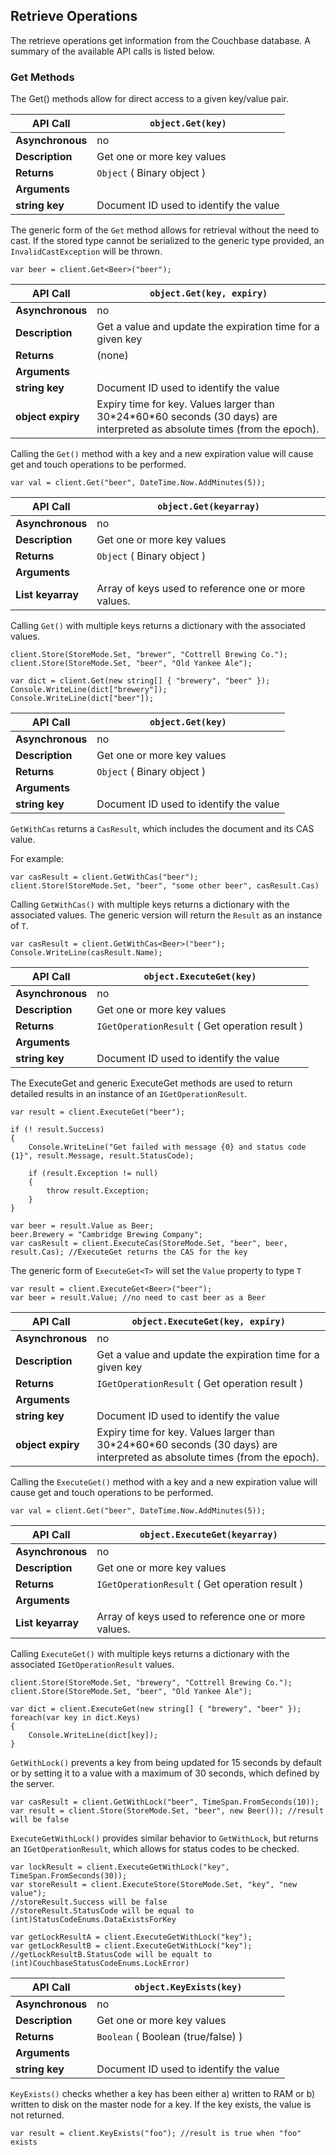 ## Retrieve Operations

The retrieve operations get information from the Couchbase database. A summary
of the available API calls is listed below.

<a id="couchbase-sdk-net-retrieve-get"></a>

### Get Methods

The Get() methods allow for direct access to a given key/value pair.

<a id="table-couchbase-sdk_net_get"></a>

**API Call**     | `object.Get(key)`                     
-----------------|---------------------------------------
**Asynchronous** | no                                    
**Description**  | Get one or more key values            
**Returns**      | `Object` ( Binary object )            
**Arguments**    |                                       
**string key**   | Document ID used to identify the value

The generic form of the `Get` method allows for retrieval without the need to
cast. If the stored type cannot be serialized to the generic type provided, an
`InvalidCastException` will be thrown.


```
var beer = client.Get<Beer>("beer");
```

<a id="table-couchbase-sdk_net_gat"></a>

**API Call**      | `object.Get(key, expiry)`                                                                                                   
------------------|-----------------------------------------------------------------------------------------------------------------------------
**Asynchronous**  | no                                                                                                                          
**Description**   | Get a value and update the expiration time for a given key                                                                  
**Returns**       | (none)                                                                                                                      
**Arguments**     |                                                                                                                             
**string key**    | Document ID used to identify the value                                                                                      
**object expiry** | Expiry time for key. Values larger than 30\*24\*60\*60 seconds (30 days) are interpreted as absolute times (from the epoch).

Calling the `Get()` method with a key and a new expiration value will cause get
and touch operations to be performed.


```
var val = client.Get("beer", DateTime.Now.AddMinutes(5));
```

<a id="table-couchbase-sdk_net_get-multi"></a>

**API Call**               | `object.Get(keyarray)`                             
---------------------------|----------------------------------------------------
**Asynchronous**           | no                                                 
**Description**            | Get one or more key values                         
**Returns**                | `Object` ( Binary object )                         
**Arguments**              |                                                    
**List <string> keyarray** | Array of keys used to reference one or more values.

Calling `Get()` with multiple keys returns a dictionary with the associated
values.


```
client.Store(StoreMode.Set, "brewer", "Cottrell Brewing Co.");
client.Store(StoreMode.Set, "beer", "Old Yankee Ale");

var dict = client.Get(new string[] { "brewery", "beer" });
Console.WriteLine(dict["brewery"]);
Console.WriteLine(dict["beer"]);
```

<a id="table-couchbase-sdk_net_getwithcas"></a>

**API Call**     | `object.Get(key)`                     
-----------------|---------------------------------------
**Asynchronous** | no                                    
**Description**  | Get one or more key values            
**Returns**      | `Object` ( Binary object )            
**Arguments**    |                                       
**string key**   | Document ID used to identify the value

`GetWithCas` returns a `CasResult`, which includes the document and its CAS
value.

For example:


```
var casResult = client.GetWithCas("beer");
client.Store(StoreMode.Set, "beer", "some other beer", casResult.Cas)
```

Calling `GetWithCas()` with multiple keys returns a dictionary with the
associated values. The generic version will return the `Result` as an instance
of `T`.


```
var casResult = client.GetWithCas<Beer>("beer");
Console.WriteLine(casResult.Name);
```

<a id="table-couchbase-sdk_net_executeget"></a>

**API Call**     | `object.ExecuteGet(key)`                      
-----------------|-----------------------------------------------
**Asynchronous** | no                                            
**Description**  | Get one or more key values                    
**Returns**      | `IGetOperationResult` ( Get operation result )
**Arguments**    |                                               
**string key**   | Document ID used to identify the value        

The ExecuteGet and generic ExecuteGet<T> methods are used to return detailed
results in an instance of an `IGetOperationResult`.


```
var result = client.ExecuteGet("beer");

if (! result.Success)
{
    Console.WriteLine("Get failed with message {0} and status code {1}", result.Message, result.StatusCode);

    if (result.Exception != null)
    {
        throw result.Exception;
    }
}

var beer = result.Value as Beer;
beer.Brewery = "Cambridge Brewing Company";
var casResult = client.ExecuteCas(StoreMode.Set, "beer", beer, result.Cas); //ExecuteGet returns the CAS for the key
```

The generic form of `ExecuteGet<T>` will set the `Value` property to type `T`


```
var result = client.ExecuteGet<Beer>("beer");
var beer = result.Value; //no need to cast beer as a Beer
```

<a id="table-couchbase-sdk_net_executegat"></a>

**API Call**      | `object.ExecuteGet(key, expiry)`                                                                                            
------------------|-----------------------------------------------------------------------------------------------------------------------------
**Asynchronous**  | no                                                                                                                          
**Description**   | Get a value and update the expiration time for a given key                                                                  
**Returns**       | `IGetOperationResult` ( Get operation result )                                                                              
**Arguments**     |                                                                                                                             
**string key**    | Document ID used to identify the value                                                                                      
**object expiry** | Expiry time for key. Values larger than 30\*24\*60\*60 seconds (30 days) are interpreted as absolute times (from the epoch).

Calling the `ExecuteGet()` method with a key and a new expiration value will
cause get and touch operations to be performed.


```
var val = client.Get("beer", DateTime.Now.AddMinutes(5));
```

<a id="table-couchbase-sdk_net_executeget-multi"></a>

**API Call**               | `object.ExecuteGet(keyarray)`                      
---------------------------|----------------------------------------------------
**Asynchronous**           | no                                                 
**Description**            | Get one or more key values                         
**Returns**                | `IGetOperationResult` ( Get operation result )     
**Arguments**              |                                                    
**List <string> keyarray** | Array of keys used to reference one or more values.

Calling `ExecuteGet()` with multiple keys returns a dictionary with the
associated `IGetOperationResult` values.


```
client.Store(StoreMode.Set, "brewery", "Cottrell Brewing Co.");
client.Store(StoreMode.Set, "beer", "Old Yankee Ale");

var dict = client.ExecuteGet(new string[] { "brewery", "beer" });
foreach(var key in dict.Keys)
{
    Console.WriteLine(dict[key]);
}
```

`GetWithLock()` prevents a key from being updated for 15 seconds by default or by setting it to a value with a maximum of 30 seconds, which defined by the server.


```
var casResult = client.GetWithLock("beer", TimeSpan.FromSeconds(10));
var result = client.Store(StoreMode.Set, "beer", new Beer()); //result will be false
```

`ExecuteGetWithLock()` provides similar behavior to `GetWithLock`, but returns
an `IGetOperationResult`, which allows for status codes to be checked.


```
var lockResult = client.ExecuteGetWithLock("key", TimeSpan.FromSeconds(30));
var storeResult = client.ExecuteStore(StoreMode.Set, "key", "new value");
//storeResult.Success will be false
//storeResult.StatusCode will be equal to (int)StatusCodeEnums.DataExistsForKey

var getLockResultA = client.ExecuteGetWithLock("key");
var getLockResultB = client.ExecuteGetWithLock("key");
//getLockResultB.StatusCode will be equalt to (int)CouchbaseStatusCodeEnums.LockError)
```

<a id="table-couchbase-sdk_net_keyexists"></a>

**API Call**     | `object.KeyExists(key)`               
-----------------|---------------------------------------
**Asynchronous** | no                                    
**Description**  | Get one or more key values            
**Returns**      | `Boolean` ( Boolean (true/false) )    
**Arguments**    |                                       
**string key**   | Document ID used to identify the value

`KeyExists()` checks whether a key has been either a) written to RAM or b)
written to disk on the master node for a key. If the key exists, the value is
not returned.


```
var result = client.KeyExists("foo"); //result is true when "foo" exists
```

<a id="api-reference-update"></a>
